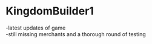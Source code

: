 # KingdomBuilder1
-latest updates of game\
-still missing merchants and a thorough round of testing
